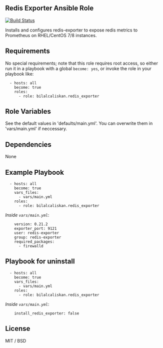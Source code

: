 ## Redis Exporter Ansible Role

[![Build Status](https://travis-ci.org/bilalcaliskan/redis_exporter-ansible-role.svg?branch=master)](https://travis-ci.org/bilalcaliskan/redis_exporter-ansible-role)

Installs and configures redis-exporter to expose redis metrics to Prometheus on RHEL/CentOS 7/8 instances.

## Requirements

No special requirements; note that this role requires root access, so either run it in a playbook with a global `become: yes`, or invoke the role in your playbook like:

      - hosts: all
        become: true
        roles:
          - role: bilalcaliskan.redis_exporter

## Role Variables

See the default values in 'defaults/main.yml'. You can overwrite them in 'vars/main.yml' if neccessary.

## Dependencies

None

## Example Playbook

      - hosts: all
        become: true
        vars_files:
          - vars/main.yml
        roles:
          - role: bilalcaliskan.redis_exporter

*Inside `vars/main.yml`*:

        version: 0.21.2
        exporter_port: 9121
        user: redis-exporter
        group: redis-exporter
        required_packages:
          - firewalld

## Playbook for uninstall

      - hosts: all
        become: true
        vars_files:
          - vars/main.yml
        roles:
          - role: bilalcaliskan.redis_exporter

*Inside `vars/main.yml`*:

        install_redis_exporter: false

## License

MIT / BSD

